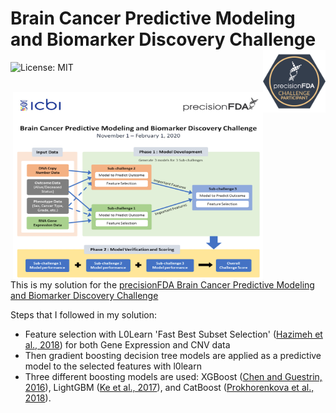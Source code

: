 # Brain Cancer Predictive Modeling and Biomarker Discovery Challenge<img src="https://raw.githubusercontent.com/skoc/bcpm-pfda-challenge/master/img/pfda-participant.png" align="right" alt="logo" height="100" width="100" />

![License: MIT](https://img.shields.io/github/license/skoc/bcpm-pfda-challenge.svg)

<br>
<img src="https://raw.githubusercontent.com/skoc/bcpm-pfda-challenge/master/img/challenge-details.png" align="right" alt="summary" height="300" width="400" />

This is my solution for the [precisionFDA Brain Cancer Predictive Modeling and Biomarker Discovery Challenge](https://precision.fda.gov/challenges/8)

Steps that I followed in my solution:

- Feature selection with L0Learn 'Fast Best Subset Selection' ([Hazimeh et al., 2018](https://github.com/hazimehh/L0Learn)) for both Gene Expression and CNV data
- Then gradient boosting decision tree models are applied as a predictive model to the selected features with l0learn
- Three different boosting models are used: XGBoost ([Chen and Guestrin, 2016](https://doi.org/10.1145/2939672.2939785)), LightGBM ([Ke et al., 2017](https://papers.nips.cc/paper/6907-lightgbm-a-highly-efficient-gradient-boosting-decision)), and CatBoost ([Prokhorenkova et al., 2018](https://papers.nips.cc/paper/7898-catboost-unbiased-boosting-with-categorical-features)).
